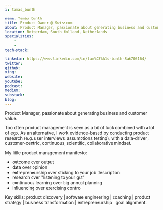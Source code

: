 ```yaml
---
i: tamas_bunth

name: Tamás Bunth
title: Product Owner @ Swisscom
about: Product Manager, passionate about generating business and customer value.
location: Rotterdam, South Holland, Netherlands
specialities:
    -
    -
tech-stack:

linkedin: https://www.linkedin.com/in/tam%C3%A1s-bunth-8a6706164/
twitter:
github:
xing:
website:
youtube:
podcast:
medium:
substack:
blog:
---
```


Product Manager, passionate about generating business and customer value.

Too often product management is seen as a bit of luck combined with a lot of ego. As an alternative, I work evidence-based by conducting product research (e.g. user interviews, assumptions testing), with a data-driven, customer-centric, continuous, scientific, collaborative mindset.

My little product management manifesto:

-   outcome over output
-   data over opinion
-   entrepreneurship over sticking to your job description
-   research over "listening to your gut"
-   continuous learning over big annual planning
-   influencing over exercising control

Key skills: product discovery | software engineering | coaching | product strategy | business transformation | entrepreneurship | goal alignment.
